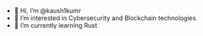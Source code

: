 - 👋 Hi, I’m @kaush1kumr
- 👀 I’m interested in Cybersecurity and Blockchain technologies
- 🌱 I’m currently learning Rust

<!---
kaush1kumr/kaush1kumr is a ✨ special ✨ repository because its `README.md` (this file) appears on your GitHub profile.
You can click the Preview link to take a look at your changes.
--->
